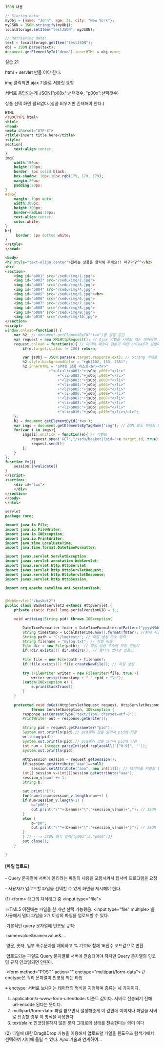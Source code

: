 ```javascript
JSON 내용

// Storing data:
myObj = {name: "John", age: 31, city: "New York"};
myJSON = JSON.stringify(myObj);
localStorage.setItem("testJSON", myJSON);

// Retrieving data:
text = localStorage.getItem("testJSON");
obj = JSON.parse(text);
document.getElementById("demo").innerHTML = obj.name;
```



실습 21

html + servlet  만들	어야 한다.

img 클릭되면 ajax 기술로 서블릿 요청

서버로 응답되는게  JSON("p00x":선택갯수, "p00x":선택갯수)

상품 선택 화면 필요없다.(상품 비우기만 존재해야 한다.)

```html
HTML
<!DOCTYPE html>
<html>
<head>
<meta charset="UTF-8">
<title>Insert title here</title>
<style>
section{
	text-align:center;
}
img{
	width:150px;
	height:150px;
	border: 1px solid black;
	box-shadow: 10px 10px rgb(179, 179, 179);
	margin:20px;
	padding:20px;
}
#two{
	margin: 10px auto;
	width:300px;
	height:300px;
	border-radius:10px;
	text-align:center;
	color:white;
}
hr{
	 border: 1px dotted white;
}
</style>
</head>

<body>
<h2 style="text-align:center">원하는 상품을 클릭해 주세요!! 마구마구^^</h2>
<hr>
<section>
	<img id="p001" src="/sedu/img/1.jpg">
	<img id="p002" src="/sedu/img/2.jpg">
	<img id="p003" src="/sedu/img/3.jpg">
	<img id="p004" src="/sedu/img/4.jpg">
	<img id="p005" src="/sedu/img/5.jpg"><br>
	<img id="p006" src="/sedu/img/6.jpg">
	<img id="p007" src="/sedu/img/7.jpg">
	<img id="p008" src="/sedu/img/8.jpg">
	<img id="p009" src="/sedu/img/9.jpg">
	<img id="p010" src="/sedu/img/10.jpg">
</section>
<script>
window.onload=function() {
	var h2; // document.getElementById("two")를 담을 공간
	var request = new XMLHttpRequest(); // Ajax 기법을 사용할 때는 데이터의 송수신에 XMLHttpRequest 객체를 사용합니다.
	request.onload = function(e){ // 마지막 패킷이 전송이 되면 onload가 실행이 된다.
		if(e.target.status != 200) return;

		var jsObj = JSON.parse(e.target.responseText); // String 객체를 JSON 객체로 변환 / // e.target.responseText(responseText는 응답 내용을 텍스트 형식으로 가져온다.)
		h2.style.backgroundColor = "rgb(102, 153, 255)";
		h2.innerHTML = "선택한 상품 리스트<br><hr>"
					+"<ul><li>p001:"+jsObj.p001+"</li>"
						+"<li>p002:"+jsObj.p002+"</li>"
						+"<li>p003:"+jsObj.p003+"</li>"
						+"<li>p004:"+jsObj.p004+"</li>"
						+"<li>p005:"+jsObj.p005+"</li>"
						+"<li>p006:"+jsObj.p006+"</li>"
						+"<li>p007:"+jsObj.p007+"</li>"
						+"<li>p008:"+jsObj.p008+"</li>"
						+"<li>p009:"+jsObj.p009+"</li>"
						+"<li>p010:"+jsObj.p010+"</li></ul>";
	};
	h2 = document.getElementById('two');
	var imgs = document.getElementsByTagName("img"); // DOM 요소 객체의 이벤트 처리기 프로퍼티에 설정하는 방법
	for(var i in imgs){
		imgs[i].onclick = function(e){ // 이벤트
			request.open('GET',"/sedu/basket2?pid="+e.target.id, true);
			request.send();
		};
	}
};
function fx(){
	session.invalidate()
}
</script>
<section>
	<div id="two">
	</div>
</section>
</body>
</html>

```



```java
servlet
package core;

import java.io.File;
import java.io.FileWriter;
import java.io.IOException;
import java.io.PrintWriter;
import java.time.LocalDateTime;
import java.time.format.DateTimeFormatter;

import javax.servlet.ServletException;
import javax.servlet.annotation.WebServlet;
import javax.servlet.http.HttpServlet;
import javax.servlet.http.HttpServletRequest;
import javax.servlet.http.HttpServletResponse;
import javax.servlet.http.HttpSession;

import org.apache.catalina.ant.SessionsTask;


@WebServlet("/basket2")
public class BasketServlet2 extends HttpServlet {
	private static final long serialVersionUID = 1L;

	void writeLog(String pid) throws IOException{

		DateTimeFormatter fmter = DateTimeFormatter.ofPattern("yyyyMMddHHmm"); //DateTimeFormatter 형식 지정
		String timestamp = LocalDateTime.now().format(fmter); //현제 시간 넣기
		String path = "C:/logtest/"; // 파일 생성 주소 입력
		String filename = "mylog.txt"; // 파일 이름
		File dir = new File(path); 	// 파일 생성 주소에 파일 만들기
	    if(!dir.exists()) dir.mkdirs(); // 폴더가 없다면 만들고
	    
	    File file = new File(path + filename); 
	    if(!file.exists()) file.createNewFile(); // 파일 생성
		
		try (FileWriter writer = new FileWriter(file, true)){ 
			writer.write(timestamp + " " +pid + "\n");
		}catch(IOException e) {
			e.printStackTrace();
		}
	}
	
	protected void doGet(HttpServletRequest request, HttpServletResponse response) 
			throws ServletException, IOException {
		response.setContentType("text/json; charset=utf-8"); 
		PrintWriter out = response.getWriter();
		
		String pid = request.getParameter("pid");
		System.out.println(pid);// pid쿼리 값을 읽어서 pid에 저장
		writeLog(pid);
		System.out.println(pid);// pid쿼리 값을 읽어서 pid에 저장
		int num = Integer.parseInt(pid.replaceAll("[^0-9]", ""));
		System.out.println(pid);
		
		HttpSession session = request.getSession();
		if(session.getAttribute("aaa")==null)
			session.setAttribute("aaa", new int[11]); // 데이터를 저장할 방을 등록
		int[] session_v=(int[])session.getAttribute("aaa");
		session_v[num] += 1;
		String b;
		
		out.print("{");
		for(num=1;num<session_v.length;num++) {
		if(num<session_v.length-1) {
			b="p00";
			out.print("\""+(b+num)+"\":"+session_v[num]+","); // JSON 형식	
		}
		else {
			b="p0";
			out.print("\""+(b+num)+"\":"+session_v[num]+"}"); // JSON 형식	
		}
		} // ---> JSON 형식 입력{"p001":2,"p002":3}
		out.close();
	}

}
```



#### [파일 업로드]

\- Query 문자열에 서버에 올리려는 파일의 내용을 포함시켜서 웹서버 프로그램을 요청

\- 사용자가 업로드할 파일을 선택할 수 있게 화면을 제시해야 한다.



(1) \<form> 태그의 자식태그 중 \<input type="file">

​	HTML5 이전에는 파일을 한 개만 선택 가능했음. \<input type="file" multiple> 을 사용해서 멀티 파일을 2개 이상의 파일을 업로드할 수 있다.

​	기본적인 query 문자열에 인코딩 규칙:

​	name=value&name=value&....

​	영문, 숫자, 일부 특수문자를 제외하고 % 기호와 함께 16진수 코드값으로 변환

​	업로드되는 파일도 Query 문자열로 서버에 전송되어야 하지만 Query 문자열의 인코딩 규칙 인코딩되면 안된다.

​	\<form method="POST" action="" enctype="multipart/form-data"> // enctype은 쿼리 문자열이 인코딩 되는 타입 

※ enctype: 서버로 보내지는 데이터의 형식을 지정하며 종류는 세 가지이다.

1. application/x-www-form-urlendode: 디폴트 값이다. 서버로 전송되기 전에 url-encode 된다는 뜻이다.
2. multipart/form-data: 파일 받으면서 설정해준게 이 값인데 이미지나 파일을 서버로 전송할 경우 이 방식을 사용한다
3. text/plain: 인코딩을하지 않은 문자 그대로의 상태를 전송한다는 의미 이다

(2) 파일에 대한 Drag&Drop 기능을 이용해서 업로드할 파일을 윈도우즈 탐색기에서 선택하여 서버에 올릴 수 있다. Ajax 기술과 연계하여... 